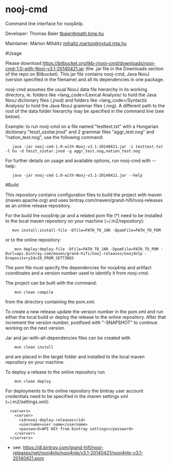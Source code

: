 nooj-cmd
========

Command line interface for nooj4nlp.

Developer:
Thomas Baier <tbaier@math.bme.hu>

Maintainer:
Márton Miháltz <mihaltz.marton@nytud.mta.hu>

#Usage

Please download https://bitbucket.org/tkb-/nooj-cmd/downloads/nooj-cmd-1.0-with-Nooj-v3.1-20140421.jar (the .jar file in the Downloads section of the repo on Bitbucket).
This jar file contains nooj-cmd, Java NooJ (version specified in the filename) and all its dependencies in one package.

nooj-cmd assumes the usual NooJ data file hierarchy in its working directory, ie. folders like
<lang_code>/Lexical Analysis/
to hold the Java NooJ dictionary files (.jnod) and folders like
<lang_code>/Syntactic Analysis/
to hold the Java NooJ grammar files (.nog).
A different path to the root of the data folder hierarchy may be specified in the command line (see below).

Example: to run nooj-cmd on a file named "testtext.txt" with a Hungarian dictionary "teszt_szotar.jnod" and 2 grammar files "aggr_test.nog" and "nation_test.nog", use the following command:
```Shell
   java -jar nooj-cmd-1.0-with-Nooj-v3.1-20140421.jar -i testtext.txt -l hu -d teszt_szotar.jnod -g aggr_test.nog,nation_test.nog
```

For further details on usage and available options, run nooj-cmd with --help:
```Shell
   java -jar nooj-cmd-1.0-with-Nooj-v3.1-20140421.jar --help
```

#Build

This repository contains configuration files to build the project with maven (maven.apache.org) and uses bintray.com/maven/grand-hifi/nooj-releases as an online release repository.

For the build the nooj4nlp jar and a related pom file (*) need to be installed to the local maven repository on your machine (~/.m2/repository):
```Shell
   mvn install:install-file -Dfile=PATH_TO_JAR -DpomFile=PATH_TO_POM
```
or to the online repository:
```Shell
	mvn deploy:deploy-file -Dfile=PATH_TO_JAR -DpomFile=PATH_TO_POM -Durl=api.bintray.com/maven/grand-hifi/nooj-releases/nooj4nlp -DrepositoryId=ID_FROM_SETTINGS
```
The pom file must specify the dependencies for nooj4nlp and artifact coordinates and a version number used to identify it from nooj-cmd.

The project can be built with the command:
```Shell
	mvn clean compile
```
from the directory containing the pom.xml.

To create a new release update the version number in the pom.xml and run either the local build or deploy the release to the online repository. After that increment the version number, postfixed with "-SNAPSHOT" to continue working on the next version.

Jar and jar-with-all-dependencies files can be created with
```Shell
	mvn clean install
```
and are placed in the target folder and installed to the local maven repository on your machine.

To deploy a release to the online repository run
```Shell
	mvn clean deploy
```

For deployments to the online repository the bintray user account credentials need to be specified in the maven settings xml (~/.m2/settings.xml):
```
  <servers>
    <server>
      <id>nooj-deploy-releases</id>
      <username>user name</username>
      <password>API KEY from bintray settings</password>
    </server>
  </servers>
```

* see: https://dl.bintray.com/grand-hifi/nooj-releases/net/nooj4nlp/nooj4nlp/v3.1-20140421/nooj4nlp-v3.1-20140421.pom